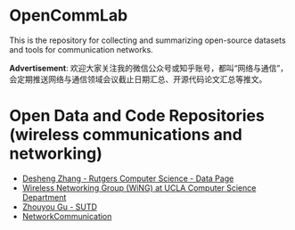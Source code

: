 # OpenCommLab
This is the repository for collecting and summarizing open-source datasets and tools for communication networks.

**Advertisement**: 欢迎大家关注我的微信公众号或知乎账号，都叫“网络与通信”，会定期推送网络与通信领域会议截止日期汇总、开源代码论文汇总等推文。


# Open Data and Code Repositories (wireless communications and networking)
* [Desheng Zhang - Rutgers Computer Science - Data Page](https://people.cs.rutgers.edu/~dz220/Data.html)
* [Wireless Networking Group (WiNG) at UCLA Computer Science Department](http://metro.cs.ucla.edu/index.html)
* [Zhouyou Gu - SUTD](https://github.com/zhouyou-gu)
* [NetworkCommunication](https://github.com/NetworkCommunication)
